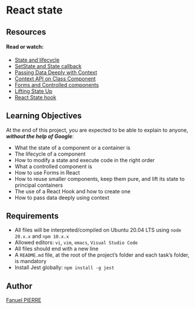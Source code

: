 # React state

## Resources
#### Read or watch:

- [State and lifecycle](https://legacy.reactjs.org/docs/state-and-lifecycle.html)
- [SetState and State callback](https://react.dev/reference/react/Component#setstate)
- [Passing Data Deeply with Context](https://react.dev/learn/passing-data-deeply-with-context)
- [Context API on Class Component](https://blog.logrocket.com/react-reference-guide-context-api/)
- [Forms and Controlled components](https://react.dev/reference/react-dom/components/input#reading-the-input-values-when-submitting-a-form)
- [Lifting State Up](https://react.dev/learn/sharing-state-between-components)
- [React State hook](https://react.dev/reference/react/useState)


## Learning Objectives
At the end of this project, you are expected to be able to explain to anyone, ***without the help of Google***:

- What the state of a component or a container is
- The lifecycle of a component
- How to modify a state and execute code in the right order
- What a controlled component is
- How to use Forms in React
- How to reuse smaller components, keep them pure, and lift its state to principal containers
- The use of a React Hook and how to create one
- How to pass data deeply using context

## Requirements
- All files will be interpreted/compiled on Ubuntu 20.04 LTS using `node` `20.x.x` and `npm 10.x.x`
- Allowed editors: `vi`, `vim`, `emacs`, `Visual Studio Code`
- All files should end with a new line
- A `README.md` file, at the root of the project’s folder and each task’s folder, is mandatory
- Install Jest globally: ```npm install -g jest```


## Author
[Fanuel PIERRE](https://github.com/fpierr)